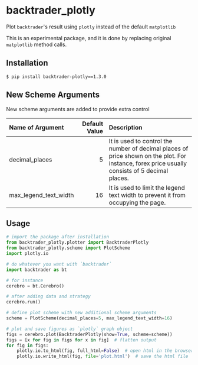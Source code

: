 # backtrader_plotly

Plot `backtrader`'s result using `plotly` instead of the default `matplotlib`

This is an experimental package, and it is done by replacing original `matplotlib` method calls.

## Installation

`$ pip install backtrader-plotly==1.3.0`

## New Scheme Arguments

New scheme arguments are added to provide extra control

| Name of Argument      | Default Value | Description                                                                                                                                    |
| :-------------------- | ------------: | :--------------------------------------------------------------------------------------------------------------------------------------------- |
| decimal_places        |             5 | It is used to control the number of decimal places of price shown on the plot. For instance, forex price usually consists of 5 decimal places. |
| max_legend_text_width |            16 | It is used to limit the legend text width to prevent it from occupying the page.                                                               |

## Usage

```python
# import the package after installation
from backtrader_plotly.plotter import BacktraderPlotly
from backtrader_plotly.scheme import PlotScheme
import plotly.io

# do whatever you want with `backtrader`
import backtrader as bt

# for instance
cerebro = bt.Cerebro()

# after adding data and strategy
cerebro.run()

# define plot scheme with new additional scheme arguments
scheme = PlotScheme(decimal_places=5, max_legend_text_width=16)

# plot and save figures as `plotly` graph object
figs = cerebro.plot(BacktraderPlotly(show=True, scheme=scheme))
figs = [x for fig in figs for x in fig]  # flatten output
for fig in figs:
    plotly.io.to_html(fig, full_html=False)  # open html in the browser
    plotly.io.write_html(fig, file='plot.html')  # save the html file
```
